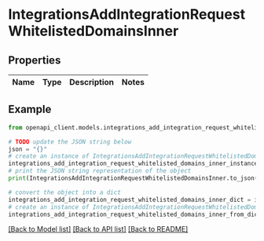 # IntegrationsAddIntegrationRequestWhitelistedDomainsInner


## Properties

Name | Type | Description | Notes
------------ | ------------- | ------------- | -------------

## Example

```python
from openapi_client.models.integrations_add_integration_request_whitelisted_domains_inner import IntegrationsAddIntegrationRequestWhitelistedDomainsInner

# TODO update the JSON string below
json = "{}"
# create an instance of IntegrationsAddIntegrationRequestWhitelistedDomainsInner from a JSON string
integrations_add_integration_request_whitelisted_domains_inner_instance = IntegrationsAddIntegrationRequestWhitelistedDomainsInner.from_json(json)
# print the JSON string representation of the object
print(IntegrationsAddIntegrationRequestWhitelistedDomainsInner.to_json())

# convert the object into a dict
integrations_add_integration_request_whitelisted_domains_inner_dict = integrations_add_integration_request_whitelisted_domains_inner_instance.to_dict()
# create an instance of IntegrationsAddIntegrationRequestWhitelistedDomainsInner from a dict
integrations_add_integration_request_whitelisted_domains_inner_from_dict = IntegrationsAddIntegrationRequestWhitelistedDomainsInner.from_dict(integrations_add_integration_request_whitelisted_domains_inner_dict)
```
[[Back to Model list]](../README.md#documentation-for-models) [[Back to API list]](../README.md#documentation-for-api-endpoints) [[Back to README]](../README.md)


